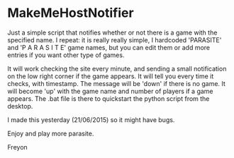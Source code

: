 # MakeMeHostNotifier
Just a simple script that notifies whether or not there is a game with the specified name.
I repeat: it is really really simple, I hardcoded 'PARASITE' and 'P A R A S I T E' game names, but you can edit them or add more entries if you want other type of games.

It will work checking the site every minute, and sending a small notification on the low right corner if the game appears. It will tell you every time it checks, with timestamp. The message will be 'down' if there is no game.
It will become 'up' with the game name and number of players if a game appears.
The .bat file is there to quickstart the python script from the desktop.

I made this yesterday (21/06/2015) so it might have bugs.

Enjoy and play more parasite.
 
 
 Freyon
